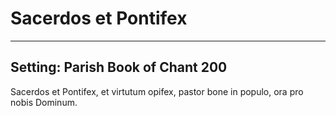 # Sacerdos et Pontifex

***

## Setting: Parish Book of Chant 200

Sacerdos et Pontifex, et virtutum opifex,  pastor bone in populo, ora pro nobis Dominum.